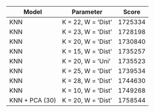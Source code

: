 | Model            | Parameter              | Score        |
|------------------|------------------------|--------------|
| KNN              | K = 22, W = 'Dist'     |  1725334     |
| KNN              | K = 23, W = 'Dist'     |  1728198     |
| KNN              | K = 20, W = 'Dist'     |  1730840     |
| KNN              | K = 15, W = 'Dist'     |  1735257     |
| KNN              | K = 20, W = 'Uni'      |  1735523     |
| KNN              | K = 25, W = 'Dist'     |  1739534     |
| KNN              | K = 28, W = 'Dist'     |  1744630     |
| KNN              | K = 10, W = 'Dist'     |  1749268     |
| KNN + PCA (30)   | K = 20, W = 'Dist'     |  1758544     |

